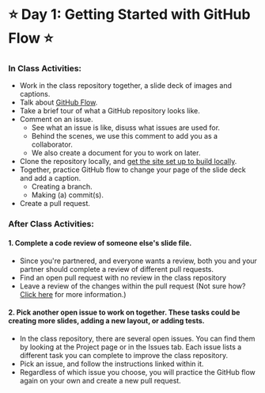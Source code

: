 # ⭐ Day 1: Getting Started with GitHub Flow ⭐

### In Class Activities:
- Work in the class repository together, a slide deck of images and captions.
- Talk about [GitHub Flow](https://guides.github.com/introduction/flow/).
- Take a brief tour of what a GitHub repository looks like.
- Comment on an issue.
  - See what an issue is like, disuss what issues are used for.
  - Behind the scenes, we use this comment to add you as a collaborator.
  - We also create a document for you to work on later.
- Clone the repository locally, and [get the site set up to build locally](https://github.com/githubtraining/caption-this#instructions-local-setup).
- Together, practice GitHub flow to change your page of the slide deck and add a caption.
  - Creating a branch.
  - Making (a) commit(s).
- Create a pull request.

### After Class Activities:

#### 1. Complete a code review of someone else's slide file.
  - Since you're partnered, and everyone wants a review, both you and your partner should complete a review of different pull requests.
  - Find an open pull request with no review in the class repository
  - Leave a review of the changes within the pull request (Not sure how? [Click here](https://help.github.com/articles/about-pull-request-reviews/) for more information.)

#### 2. Pick another open issue to work on together. These tasks could be creating more slides, adding a new layout, or adding tests.
  - In the class repository, there are several open issues. You can find them by looking at the Project page or in the Issues tab. Each issue lists a different task you can complete to improve the class repository. 
  - Pick an issue, and follow the instructions linked within it. 
  - Regardless of which issue you choose, you will practice the GitHub flow again on your own and create a new pull request.
